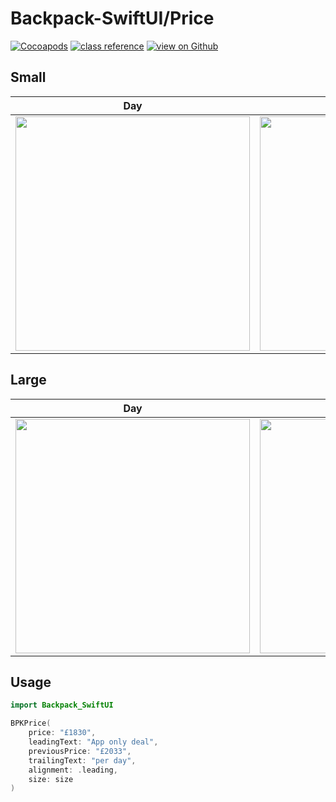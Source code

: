 # Backpack-SwiftUI/Price

[![Cocoapods](https://img.shields.io/cocoapods/v/Backpack-SwiftUI.svg?style=flat)](hhttps://cocoapods.org/pods/Backpack-SwiftUI)
[![class reference](https://img.shields.io/badge/Class%20reference-iOS-blue)](https://backpack.github.io/ios/versions/latest/swiftui/Structs/BPKPrice.html)
[![view on Github](https://img.shields.io/badge/Source%20code-GitHub-lightgrey)](https://github.com/backpack/ios/tree/main/Backpack-SwiftUI/Price)

## Small

| Day | Night |
| --- | --- |
| <img src="https://raw.githubusercontent.com/backpack/ios/main/screenshots/iPhone-swiftui_price___small_lm.png" alt="" width="375" /> |<img src="https://raw.githubusercontent.com/backpack/ios/main/screenshots/iPhone-swiftui_price___small_dm.png" alt="" width="375" /> |
 

 ## Large

| Day | Night |
| --- | --- |
| <img src="https://raw.githubusercontent.com/backpack/ios/main/screenshots/iPhone-swiftui_price___large_lm.png" alt="" width="375" /> |<img src="https://raw.githubusercontent.com/backpack/ios/main/screenshots/iPhone-swiftui_price___large_dm.png" alt="" width="375" /> |

## Usage

```swift
import Backpack_SwiftUI

BPKPrice(
    price: "£1830",
    leadingText: "App only deal",
    previousPrice: "£2033",
    trailingText: "per day",
    alignment: .leading,
    size: size
)
```